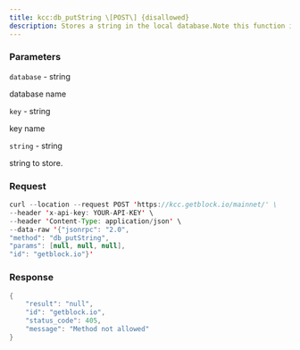 ```yaml
---
title: kcc:db_putString \[POST\] {disallowed}
description: Stores a string in the local database.Note this function is deprecated and will be removed in the future.
---
```


### Parameters


`database` - string

database name

`key` - string

key name

`string` - string

string to store.

### Request

``` java
curl --location --request POST 'https://kcc.getblock.io/mainnet/' \
--header 'x-api-key: YOUR-API-KEY' \
--header 'Content-Type: application/json' \
--data-raw '{"jsonrpc": "2.0",
"method": "db_putString",
"params": [null, null, null],
"id": "getblock.io"}'
```

###  Response

``` java
{
    "result": "null",
    "id": "getblock.io",
    "status_code": 405,
    "message": "Method not allowed"
}
```

